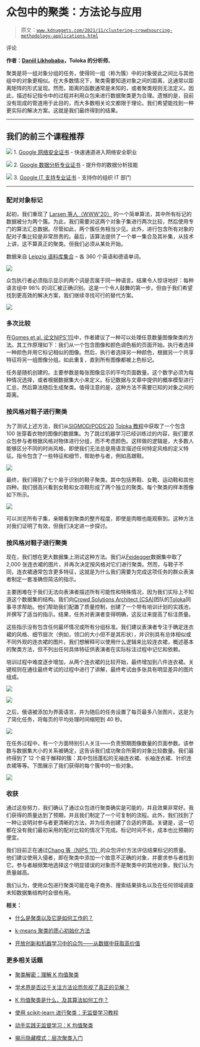 # 众包中的聚类：方法论与应用

> 原文：[`www.kdnuggets.com/2021/11/clustering-crowdsourcing-methodology-applications.html`](https://www.kdnuggets.com/2021/11/clustering-crowdsourcing-methodology-applications.html)

评论

**作者：[Daniil Likhobaba](https://www.linkedin.com/in/daniil-likhobaba-4a33201bb/)，Toloka 的分析师**。

聚类是将一组对象分组的任务，使得同一组（称为簇）中的对象彼此之间比与其他组中的对象更相似。在大多数情况下，聚类需要知道对象之间的距离，这通常以距离矩阵的形式呈现。然而，距离的函数通常是未知的，或者聚类规则无法定义。因此，描述标记指令中的过程并利用众包来进行数据聚类更为合理。遗憾的是，目前没有现成的管道用于此目的，而大多数相关论文都限于理论。我们希望能找到一种更实际的解决方案。这就是我们最终得到的结果。

* * *

## 我们的前三个课程推荐

![](img/0244c01ba9267c002ef39d4907e0b8fb.png) 1\. [Google 网络安全证书](https://www.kdnuggets.com/google-cybersecurity) - 快速通道进入网络安全职业

![](img/e225c49c3c91745821c8c0368bf04711.png) 2\. [Google 数据分析专业证书](https://www.kdnuggets.com/google-data-analytics) - 提升你的数据分析技能

![](img/0244c01ba9267c002ef39d4907e0b8fb.png) 3\. [Google IT 支持专业证书](https://www.kdnuggets.com/google-itsupport) - 支持你的组织 IT 部门

* * *

### 配对对象标记

起初，我们重现了 [Larsen 等人（WWW'20）](https://dl.acm.org/doi/10.1145/3366423.3380045) 的一个简单算法，其中所有标记的数据被分为两个簇。为此，我们需要对这两个对象子集进行两次比较，然后使用专门的算法汇总数据。尽管如此，两个簇任务相当少见。此外，进行包含所有对象的配对子集比较是非常昂贵的。最后，该算法提供了一个单一集合及其补集，从技术上讲，这不算真正的聚类。但我们必须从某处开始。

数据来自 [Leipzig 语料库集合](https://wortschatz.uni-leipzig.de/en/download) – 各 360 个英语和德语单词。

![](img/e6510c40af2664a3b48d3545f4b708b6.png)

众包执行者必须指示显示的两个词是否属于同一种语言。结果令人惊讶地好：每种语言组中 98% 的词汇被正确识别。这是一个令人鼓舞的第一步。但由于我们希望找到更高效的解决方案，我们继续寻找可行的替代方案。

![](img/f94d8e1b7d0e1410110dd96f29457740.png)

### 多次比较

在[Gomes et al. 论文](https://proceedings.neurips.cc/paper/2011/hash/c86a7ee3d8ef0b551ed58e354a836f2b-Abstract.html)[NIPS'11](https://proceedings.neurips.cc/paper/2011/hash/c86a7ee3d8ef0b551ed58e354a836f2b-Abstract.html)[)](https://proceedings.neurips.cc/paper/2011/hash/c86a7ee3d8ef0b551ed58e354a836f2b-Abstract.html)中，作者建议了一种可以处理任意数量图像聚类的方法。其工作原理如下：我们从一个包含图像和颜色调色板的页面开始。执行者选择一种颜色并用它标记相似的图像。然后，执行者选择另一种颜色，根据另一个共享特征将另一组图像分组。如此重复，直到所有图像都被上色标记。

任务是随机创建的。主要参数是每张图像显示的平均页面数量。这个数字必须为每种情况选择，或者根据数据集大小来定义。标记数据与文章中提供的概率模型进行汇总，然后算法随后生成聚类。值得注意的是，这种方法不需要已知的对象之间的距离。

### 按风格对鞋子进行聚类

为了测试上述方法，我们从[SIGMOD/](https://dl.acm.org/doi/abs/10.1145/3318464.3383127)[PODS'20](https://dl.acm.org/doi/abs/10.1145/3318464.3383127) [Toloka 教程](https://dl.acm.org/doi/abs/10.1145/3318464.3383127)中获取了一个包含 100 张穿着衣物的图像的数据集。为了跳过机器学习已经训练过的内容，我们要求众包参与者根据风格对物体进行分组，而不考虑颜色。这样做的逻辑是，大多数人能够区分不同的时尚风格，即使我们无法总是用语言描述任何特定风格的定义特征。指令包含了一些特征和细节，帮助参与者，例如高跟鞋。

![](img/58e03041140b4be3bbdfc147557b149d.png)

最终，我们得到了七个易于识别的鞋子聚类。其中包括男鞋、女靴、运动鞋和其他四种。我们很高兴看到女鞋和女凉鞋形成了两个独立的聚类。每个聚类的样本图像如下所示。

![](img/009ba0afcdc6cdb6ea9fed6ca25fe407.png)

可以浏览所有子集，亲眼看到聚类的整齐程度，即使是肉眼也能观察到。这种方法对我们证明了有效，但我们决定进一步探讨。

### 按风格对鞋子进行聚类

现在，我们想在更大数据集上测试这种方法。我们从[Feidegger](https://github.com/zalandoresearch/feidegger)数据集中取了 2,000 张连衣裙的图片，并再次决定按风格对它们进行聚类。然而，与鞋子不同，连衣裙通常包含更多特征，这就是为什么我们需要为完成这项任务的群众表演者制定一套准确但简洁的指示。

主要困难在于我们无法向表演者描述所有可能性和特殊情况，因为我们实际上不知道这个数据集的结构。我们向[Crowd Solutions Architect (CSA)](https://www.kdnuggets.com/2021/06/data-careers-crowd-solutions-architect.html)团队的[Toloka](https://toloka.ai/)同事寻求帮助。他们帮助我们配置了质量控制，创建了一个带有培训计划的实践池，并撰写了适当的指示。结果，任务对表演者变得明确，这反过来提高了标注质量。

这些指示没有包含任何最坏情况或所有分组标准。我们建议表演者专注于确定连衣裙的风格、细节层次（例如，领口的大小但不是其形状），并识别具有总体相似或不同外观的连衣裙的图片。我们想解释可以使用什么逻辑来比较连衣裙，概述基本的聚类方法，但不列出任何具体特征供表演者在实际标注过程中记忆和依赖。

培训过程中难度逐步增加，从两个连衣裙的比较开始，最终增加到八件连衣裙。关键规则在通往最终考试的过程中进行了讲解，最终考试由多张具有明显差异的图片组成。

![](img/aa05cc1cd1bc5e514569d402229fac22.png)

![](img/6da7585319f8b28ab184124cd3e6d2c1.png)

之后，俄语被添加为界面语言，并为随后的任务设置了每页最多八张图片。这是为了简化任务，将每页的平均处理时间缩短到 40 秒。

![](img/4f8de1915036abe7c4a09cd5f131c176.png)

在任务过程中，有一个方面特别引人关注——负责预期图像数量的页面参数。该参数与数据集大小的关系被确定，这告诉我们成功聚合所需的对象比较数量。我们最终得到了 12 个易于解释的簇：其中包括蓬松的无袖连衣裙、长袖连衣裙、针织连衣裙等等。下图展示了我们获得的每个簇中的一些对象。

![](img/eae10f32dda7c9019b69622dee65b6bf.png)

### 收获

通过这些努力，我们确认了通过众包进行聚类确实是可能的，并且效果非常好。我们获得的质量达到了预期，并且我们制定了一个可复制的流程。此外，我们找到了一种让说明对参与者更清晰的方法，并为任务创建了合适的界面。关键是，这一切都在没有我们最初采用的配对比较的情况下完成。标记时间不长，成本也比预期的便宜。

我们目前正在通过[Chang 等（NIPS '11）](https://proceedings.neurips.cc/paper/2009/file/f92586a25bb3145facd64ab20fd554ff-Paper.pdf)的众包评价方法评估结果标记的质量。他们建议使用入侵者，即在聚类中添加一个故意不正确的对象，并要求参与者找到它。参与者越频繁地选择这个明显错误的对象而不是聚类中的其他对象，我们认为质量越高。

我们认为，使用众包进行聚类可能在电子商务、搜索结果排名以及在任何领域调查未知数据集结构时会很有用。

**相关：**

+   [什么是聚类以及它是如何工作的？](https://www.kdnuggets.com/2021/10/clustering-what-is-how-works.html)

+   [k-means 聚类的质心初始化方法](https://www.kdnuggets.com/2020/06/centroid-initialization-k-means-clustering.html)

+   [开放创新和机器学习中的众包——从数据中获取高价值](https://www.kdnuggets.com/2017/06/open-innovation-crowdsourcing-machine-learning.html)

### 更多相关话题

+   [聚类解密：理解 K 均值聚类](https://www.kdnuggets.com/2023/07/clustering-unleashed-understanding-kmeans-clustering.html)

+   [学术界是否过于关注方法论而忽视了真正的见解？](https://www.kdnuggets.com/is-academia-obsessing-over-methodology-at-the-cost-of-true-insights)

+   [K 均值聚类是什么，及其算法如何工作？](https://www.kdnuggets.com/2023/05/kmeans-clustering-algorithm-work.html)

+   [使用 scikit-learn 进行聚类：无监督学习教程](https://www.kdnuggets.com/2023/05/clustering-scikitlearn-tutorial-unsupervised-learning.html)

+   [动手实践无监督学习：K 均值聚类](https://www.kdnuggets.com/handson-with-unsupervised-learning-kmeans-clustering)

+   [揭示隐藏模式：层次聚类入门](https://www.kdnuggets.com/unveiling-hidden-patterns-an-introduction-to-hierarchical-clustering)

